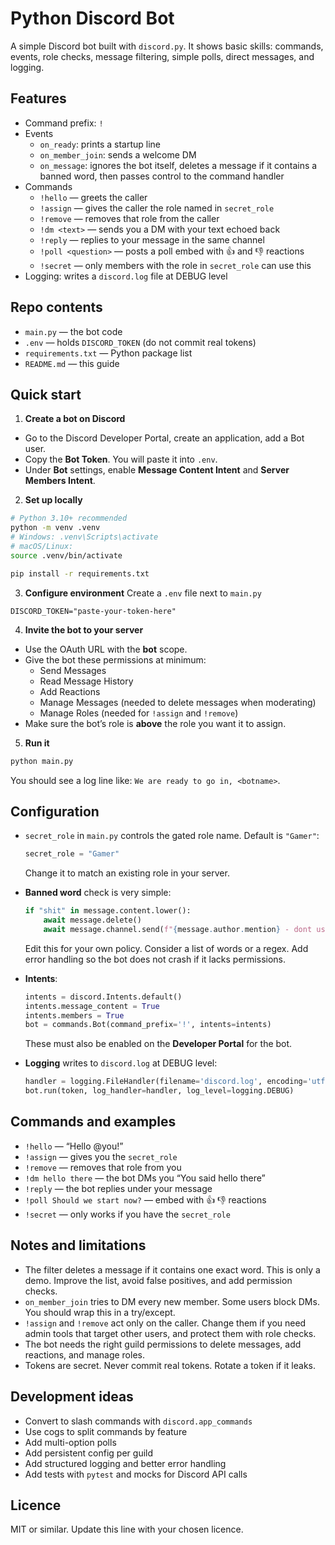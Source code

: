 # Python Discord Bot

A simple Discord bot built with `discord.py`. It shows basic skills: commands, events, role checks, message filtering, simple polls, direct messages, and logging.

## Features

- Command prefix: `!`
- Events
  - `on_ready`: prints a startup line
  - `on_member_join`: sends a welcome DM
  - `on_message`: ignores the bot itself, deletes a message if it contains a banned word, then passes control to the command handler
- Commands
  - `!hello` — greets the caller
  - `!assign` — gives the caller the role named in `secret_role`
  - `!remove` — removes that role from the caller
  - `!dm <text>` — sends you a DM with your text echoed back
  - `!reply` — replies to your message in the same channel
  - `!poll <question>` — posts a poll embed with 👍 and 👎 reactions
  - `!secret` — only members with the role in `secret_role` can use this
- Logging: writes a `discord.log` file at DEBUG level

## Repo contents

- `main.py` — the bot code
- `.env` — holds `DISCORD_TOKEN` (do not commit real tokens)
- `requirements.txt` — Python package list
- `README.md` — this guide

## Quick start

1) **Create a bot on Discord**
- Go to the Discord Developer Portal, create an application, add a Bot user.
- Copy the **Bot Token**. You will paste it into `.env`.
- Under **Bot** settings, enable **Message Content Intent** and **Server Members Intent**.

2) **Set up locally**
```bash
# Python 3.10+ recommended
python -m venv .venv
# Windows: .venv\Scripts\activate
# macOS/Linux:
source .venv/bin/activate

pip install -r requirements.txt
```

3) **Configure environment**
Create a `.env` file next to `main.py`

```env
DISCORD_TOKEN="paste-your-token-here"
```

4) **Invite the bot to your server**
- Use the OAuth URL with the **bot** scope.
- Give the bot these permissions at minimum:
  - Send Messages
  - Read Message History
  - Add Reactions
  - Manage Messages (needed to delete messages when moderating)
  - Manage Roles (needed for `!assign` and `!remove`)
- Make sure the bot’s role is **above** the role you want it to assign.

5) **Run it**
```bash
python main.py
```

You should see a log line like: `We are ready to go in, <botname>`.

## Configuration

- `secret_role` in `main.py` controls the gated role name. Default is `"Gamer"`:
  ```python
  secret_role = "Gamer"
  ```
  Change it to match an existing role in your server.

- **Banned word** check is very simple:
  ```python
  if "shit" in message.content.lower():
      await message.delete()
      await message.channel.send(f"{message.author.mention} - dont use that word!")
  ```
  Edit this for your own policy. Consider a list of words or a regex. Add error handling so the bot does not crash if it lacks permissions.

- **Intents**:
  ```python
  intents = discord.Intents.default()
  intents.message_content = True
  intents.members = True
  bot = commands.Bot(command_prefix='!', intents=intents)
  ```
  These must also be enabled on the **Developer Portal** for the bot.

- **Logging** writes to `discord.log` at DEBUG level:
  ```python
  handler = logging.FileHandler(filename='discord.log', encoding='utf-8', mode='w')
  bot.run(token, log_handler=handler, log_level=logging.DEBUG)
  ```

## Commands and examples

- `!hello` — “Hello @you!”
- `!assign` — gives you the `secret_role`
- `!remove` — removes that role from you
- `!dm hello there` — the bot DMs you “You said hello there”
- `!reply` — the bot replies under your message
- `!poll Should we start now?` — embed with 👍 👎 reactions
- `!secret` — only works if you have the `secret_role`

## Notes and limitations

- The filter deletes a message if it contains one exact word. This is only a demo. Improve the list, avoid false positives, and add permission checks.
- `on_member_join` tries to DM every new member. Some users block DMs. You should wrap this in a try/except.
- `!assign` and `!remove` act only on the caller. Change them if you need admin tools that target other users, and protect them with role checks.
- The bot needs the right guild permissions to delete messages, add reactions, and manage roles.
- Tokens are secret. Never commit real tokens. Rotate a token if it leaks.

## Development ideas

- Convert to slash commands with `discord.app_commands`
- Use cogs to split commands by feature
- Add multi-option polls
- Add persistent config per guild
- Add structured logging and better error handling
- Add tests with `pytest` and mocks for Discord API calls

## Licence

MIT or similar. Update this line with your chosen licence.
